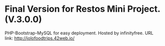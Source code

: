 # Final Version for Restos Mini Project. (V.3.0.0)

PHP-Bootstrap-MySQL for easy deployment.
Hosted by infinityfree. 
URL link: http://jolofoodtrips.42web.io/
